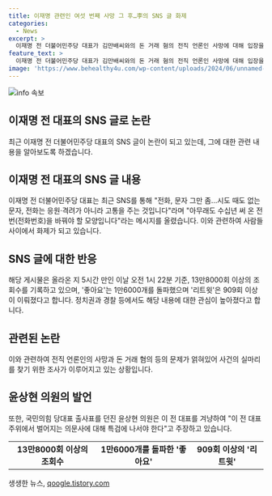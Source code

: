 ```yaml
---
title: 이재명 관련인 여섯 번째 사망 그 후…李의 SNS 글 화제
categories:
  - News
excerpt: >
  이재명 전 더불어민주당 대표가 김만배씨와의 돈 거래 혐의 전직 언론인 사망에 대해 입장을 내놓지 않음. SNS에 전화, 문자 그만 좀...응원·격려 아닌 고통이라며 전화번호 변경 필요성 언급. 해당 글은 화제를 모으며, 윤상현 의원은 특검 요구 및 의문사에 대한 주장을 제기함. A씨는 김만배씨와 돈 거래로 검찰 수사를 받아왔으며, 숨진 후 의혹이 제기됨. 해당 사건은 이재명 전 대표의 정치적 영향력과 관련하여 주목받고 있음.
feature_text: >
  이재명 전 더불어민주당 대표가 김만배씨와의 돈 거래 혐의 전직 언론인 사망에 대해 입장을 내놓지 않음. SNS에 전화, 문자 그만 좀...응원·격려 아닌 고통이라며 전화번호 변경 필요성 언급. 해당 글은 화제를 모으며, 윤상현 의원은 특검 요구 및 의문사에 대한 주장을 제기함. A씨는 김만배씨와 돈 거래로 검찰 수사를 받아왔으며, 숨진 후 의혹이 제기됨. 해당 사건은 이재명 전 대표의 정치적 영향력과 관련하여 주목받고 있음.
image: 'https://www.behealthy4u.com/wp-content/uploads/2024/06/unnamed-file.png'
---
```


<p><img src="https://www.behealthy4u.com/wp-content/uploads/2024/06/unnamed-file.png" alt="info 속보" /></p>

<h2 data-ke-size="size26">이재명 전 대표의 SNS 글로 논란</h2>

<p data-ke-size="size16">최근 이재명 전 더불어민주당 대표의 SNS 글이 논란이 되고 있는데, 그에 대한 관련 내용을 알아보도록 하겠습니다.</p>

<h2 data-ke-size="size26">이재명 전 대표의 SNS 글 내용</h2>

<p data-ke-size="size16">이재명 전 더불어민주당 대표는 최근 SNS를 통해 "전화, 문자 그만 좀…시도 때도 없는 문자, 전화는 응원·격려가 아니라 고통을 주는 것입니다"라며 "아무래도 수십년 써 온 전번(전화번호)을 바꿔야 할 모양입니다"라는 메시지를 올렸습니다. 이와 관련하여 사람들 사이에서 화제가 되고 있습니다.</p>

<h2 data-ke-size="size26">SNS 글에 대한 반응</h2>

<p data-ke-size="size16">해당 게시물은 올라온 지 5시간 만인 이날 오전 1시 22분 기준, 13만8000회 이상의 조회수를 기록하고 있으며, '좋아요'는 1만6000개를 돌파했으며 '리트윗'은 909회 이상이 이뤄졌다고 합니다. 정치권과 경찰 등에서도 해당 내용에 대한 관심이 높아졌다고 합니다.</p>

<h2 data-ke-size="size26">관련된 논란</h2>

<p data-ke-size="size16">이와 관련하여 전직 언론인의 사망과 돈 거래 혐의 등의 문제가 얽혀있어 사건의 실마리를 찾기 위한 조사가 이루어지고 있는 상황입니다.</p>

<h2 data-ke-size="size26">윤상현 의원의 발언</h2>

<p data-ke-size="size16">또한, 국민의힘 당대표 출사표를 던진 윤상현 의원은 이 전 대표를 겨냥하여 "이 전 대표 주위에서 벌어지는 의문사에 대해 특검에 나서야 한다"고 주장하고 있습니다.</p>

<table>
  <tr>
    <td style="text-align: center; height: 17px;"><b>13만8000회 이상의 조회수</b></td>
    <td style="text-align: center; height: 17px;"><b>1만6000개를 돌파한 '좋아요'</b></td>
    <td style="text-align: center; height: 17px;"><b>909회 이상의 '리트윗'</b></td>
  </tr>
</table>
생생한 뉴스, <a href="https://qoogle.tistory.com" rel="dofollow">qoogle.tistory.com</a>


